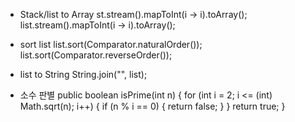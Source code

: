 - Stack/list to Array 
st.stream().mapToInt(i -> i).toArray();
list.stream().mapToInt(i -> i).toArray();

- sort list
list.sort(Comparator.naturalOrder());
list.sort(Comparator.reverseOrder());

- list to String
String.join("", list);

- 소수 판별
public boolean isPrime(int n) {
    for (int i = 2; i <= (int) Math.sqrt(n); i++) {
      if (n % i == 0) {
        return false;
      }
    }
    return true;
  }
